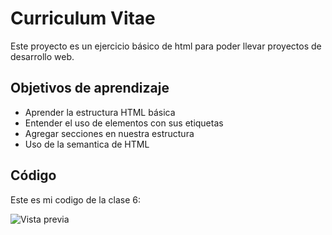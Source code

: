 # Curriculum Vitae

Este proyecto es un ejercicio básico de html para poder llevar proyectos de desarrollo web.

## Objetivos de aprendizaje
- Aprender la estructura HTML básica
- Entender el uso de elementos con sus etiquetas
- Agregar secciones en nuestra estructura
- Uso de la semantica de HTML

## Código
Este es mi codigo de la clase 6:

![Vista previa](./CV_Prueba/Código%20de%20CV.jpg)
